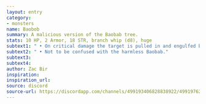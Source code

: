 ```yaml
---
layout: entry
category:
- monsters
name: Baobob
summary: A malicious version of the Baobab tree.
stats: 10 HP, 2 Armor, 18 STR, branch whip (d8), huge
subtext1: " • On critical damage the target is pulled in and engulfed by the Baobob, taking an additional d10 damage."
subtext2: " • Not to be confused with the harmless Baobab."
subtext3:
subtext4:
author: Zac Bir
inspiration:
inspiration_url:
source: discord
source-url: https://discordapp.com/channels/499193406828838922/499197623748657162/708649760428523592
---
```

